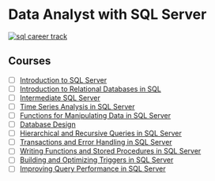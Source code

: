 # Data Analyst with SQL Server

[![sql career track](https://cdn.datacamp.com/main-app/assets/home_logged_in/learn-9a7462f1d9550479bbb8dc2c6b72f203cef918e29ef576afbf8e02adc4a32360.svg)](https://learn.datacamp.com/career-tracks/data-analyst-with-sql-server)

## Courses
- [ ] [Introduction to SQL Server](https://www.datacamp.com/courses/introduction-to-sql-server)
- [ ] [Introduction to Relational Databases in SQL](https://www.datacamp.com/courses/introduction-to-relational-databases-in-sql)
- [ ] [Intermediate SQL Server](https://www.datacamp.com/courses/intermediate-t-sql)
- [ ] [Time Series Analysis in SQL Server](https://www.datacamp.com/courses/time-series-analysis-in-sql-server)
- [ ] [Functions for Manipulating Data in SQL Server](https://www.datacamp.com/courses/functions-for-manipulating-data-in-sql-server)
- [ ] [Database Design](https://www.datacamp.com/courses/database-design)
- [ ] [Hierarchical and Recursive Queries in SQL Server](https://www.datacamp.com/courses/hierarchical-and-recursive-queries-in-sql-server)
- [ ] [Transactions and Error Handling in SQL Server](https://www.datacamp.com/courses/transactions-and-error-handling-in-sql-server)
- [ ] [Writing Functions and Stored Procedures in SQL Server](https://www.datacamp.com/courses/writing-functions-and-stored-procedures-in-sql-server)
- [ ] [Building and Optimizing Triggers in SQL Server](https://www.datacamp.com/courses/building-and-optimizing-triggers-in-sql-server)
- [ ] [Improving Query Performance in SQL Server](https://www.datacamp.com/courses/improving-query-performance-in-sql-server)
